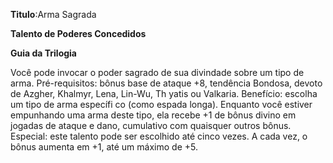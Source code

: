 **Titulo**:Arma Sagrada

**Talento de Poderes Concedidos**

**Guia da Trilogia**

 Você pode invocar o poder sagrado de sua divindade sobre um tipo de arma. Pré-requisitos: bônus base de ataque +8, tendência Bondosa, devoto de Azgher, Khalmyr, Lena, Lin-Wu, Th yatis ou Valkaria. Benefício: escolha um tipo de arma específi co (como espada longa). Enquanto você estiver empunhando uma arma deste tipo, ela recebe +1 de bônus divino em jogadas de ataque e dano, cumulativo com quaisquer outros bônus. Especial: este talento pode ser escolhido até cinco vezes. A cada vez, o bônus aumenta em +1, até um máximo de +5.